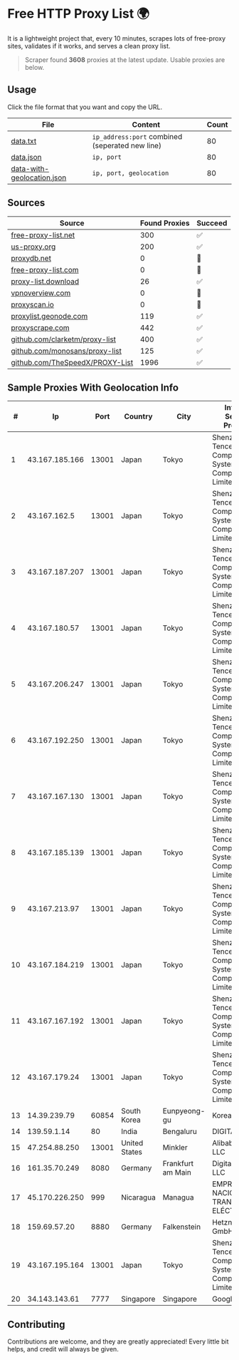 
# Free HTTP Proxy List 🌍

It is a lightweight project that, every 10 minutes, scrapes lots of free-proxy sites, validates if it works, and serves a clean proxy list.


> Scraper found **3608** proxies at the latest update. Usable proxies are below.

## Usage

Click the file format that you want and copy the URL.


|File|Content|Count|
|----|-------|-----|
|[data.txt](https://raw.githubusercontent.com/themiralay/Proxy-List-World/master/data.txt)|`ip_address:port` combined (seperated new line)|80|
|[data.json](https://raw.githubusercontent.com/themiralay/Proxy-List-World/master/data.json)|`ip, port`|80|
|[data-with-geolocation.json](https://raw.githubusercontent.com/themiralay/Proxy-List-World/master/data-with-geolocation.json)|`ip, port, geolocation`|80|

## Sources

|Source|Found Proxies|Succeed|
|------|-------------|-------|
|[free-proxy-list.net](https://free-proxy-list.net)|300|✅|
|[us-proxy.org](https://www.us-proxy.org)|200|✅|
|[proxydb.net](http://proxydb.net)|0|🚫|
|[free-proxy-list.com](https://free-proxy-list.com/?page=&port=&type%5B%5D=http&type%5B%5D=https&up_time=0&search=Search)|0|🚫|
|[proxy-list.download](https://www.proxy-list.download/HTTP)|26|✅|
|[vpnoverview.com](https://vpnoverview.com/privacy/anonymous-browsing/free-proxy-servers)|0|🚫|
|[proxyscan.io](https://www.proxyscan.io)|0|🚫|
|[proxylist.geonode.com](https://proxylist.geonode.com/api/proxy-list?limit=300&page=1&sort_by=lastChecked&sort_type=desc&protocols=http,https)|119|✅|
|[proxyscrape.com](https://api.proxyscrape.com/v2/?request=displayproxies&protocol=http&timeout=10000&country=all&ssl=all&anonymity=all)|442|✅|
|[github.com/clarketm/proxy-list](https://raw.githubusercontent.com/clarketm/proxy-list/master/proxy-list-raw.txt)|400|✅|
|[github.com/monosans/proxy-list](https://raw.githubusercontent.com/monosans/proxy-list/main/proxies/http.txt)|125|✅|
|[github.com/TheSpeedX/PROXY-List](https://raw.githubusercontent.com/TheSpeedX/PROXY-List/master/http.txt)|1996|✅|


## Sample Proxies With Geolocation Info

|#|Ip|Port|Country|City|Internet Service Provider|
|-|--|----|-------|----|-------------------------|
|1|43.167.185.166|13001|Japan|Tokyo|Shenzhen Tencent Computer Systems Company Limited|
|2|43.167.162.5|13001|Japan|Tokyo|Shenzhen Tencent Computer Systems Company Limited|
|3|43.167.187.207|13001|Japan|Tokyo|Shenzhen Tencent Computer Systems Company Limited|
|4|43.167.180.57|13001|Japan|Tokyo|Shenzhen Tencent Computer Systems Company Limited|
|5|43.167.206.247|13001|Japan|Tokyo|Shenzhen Tencent Computer Systems Company Limited|
|6|43.167.192.250|13001|Japan|Tokyo|Shenzhen Tencent Computer Systems Company Limited|
|7|43.167.167.130|13001|Japan|Tokyo|Shenzhen Tencent Computer Systems Company Limited|
|8|43.167.185.139|13001|Japan|Tokyo|Shenzhen Tencent Computer Systems Company Limited|
|9|43.167.213.97|13001|Japan|Tokyo|Shenzhen Tencent Computer Systems Company Limited|
|10|43.167.184.219|13001|Japan|Tokyo|Shenzhen Tencent Computer Systems Company Limited|
|11|43.167.167.192|13001|Japan|Tokyo|Shenzhen Tencent Computer Systems Company Limited|
|12|43.167.179.24|13001|Japan|Tokyo|Shenzhen Tencent Computer Systems Company Limited|
|13|14.39.239.79|60854|South Korea|Eunpyeong-gu|Korea Telecom|
|14|139.59.1.14|80|India|Bengaluru|DIGITALOCEAN|
|15|47.254.88.250|13001|United States|Minkler|Alibaba Cloud LLC|
|16|161.35.70.249|8080|Germany|Frankfurt am Main|DigitalOcean, LLC|
|17|45.170.226.250|999|Nicaragua|Managua|EMPRESA NACIONAL DE TRANSMISIÓN ELÉCTRICA|
|18|159.69.57.20|8880|Germany|Falkenstein|Hetzner Online GmbH|
|19|43.167.195.164|13001|Japan|Tokyo|Shenzhen Tencent Computer Systems Company Limited|
|20|34.143.143.61|7777|Singapore|Singapore|Google LLC|



## Contributing

Contributions are welcome, and they are greatly appreciated! Every
little bit helps, and credit will always be given.

